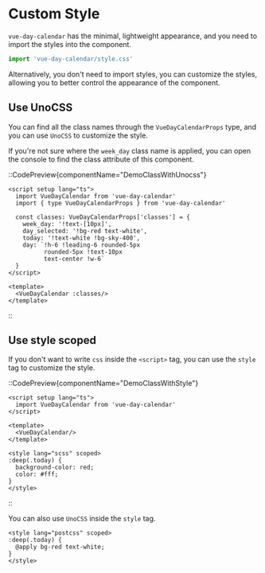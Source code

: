 # Custom Style

`vue-day-calendar` has the minimal, lightweight appearance, and you need to import the styles into the component.

```ts
import 'vue-day-calendar/style.css'
```

Alternatively, you don't need to import styles, you can customize the styles, allowing you to better control the appearance of the component.

## Use UnoCSS

You can find all the class names through the `VueDayCalendarProps` type, and you can use `UnoCSS` to customize the style.

If you're not sure where the `week_day` class name is applied, you can open the console to find the class attribute of this component.

::CodePreview{componentName="DemoClassWithUnocss"}

```vue
<script setup lang="ts">
  import VueDayCalendar from 'vue-day-calendar'
  import { type VueDayCalendarProps } from 'vue-day-calendar'

  const classes: VueDayCalendarProps['classes'] = {
    week_day: '!text-[10px]',
    day_selected: '!bg-red text-white',
    today: '!text-white !bg-sky-400',
    day: `!h-6 !leading-6 rounded-5px 
          rounded-5px !text-10px 
          text-center !w-6`
  }
</script>

<template>
  <VueDayCalendar :classes/>
</template>
```

::

## Use style scoped

If you don't want to write `css` inside the `<script>` tag, you can use the `style` tag to customize the style.

::CodePreview{componentName="DemoClassWithStyle"}

```vue
<script setup lang="ts">
  import VueDayCalendar from 'vue-day-calendar'
</script>

<template>
  <VueDayCalendar/>
</template>

<style lang="scss" scoped>
:deep(.today) {
  background-color: red;
  color: #fff;
}
</style>
```
::

You can also use `UnoCSS` inside the `style` tag.

```vue
<style lang="postcss" scoped>
:deep(.today) {
  @apply bg-red text-white;
}
</style>
```


